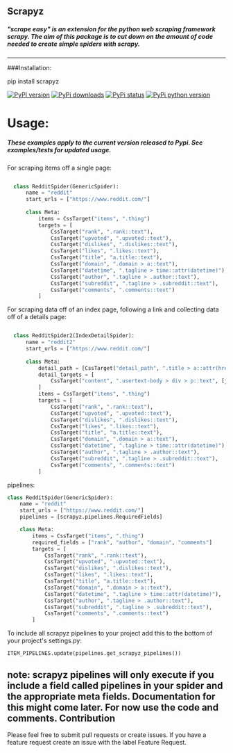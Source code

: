 
## Scrapyz
##### "scrape easy" is an extension for the python web scraping framework scrapy. The aim of this package is to cut down on the amount of code needed to create simple spiders with scrapy.
---
###Installation:

pip install scrapyz

[![PyPI version](https://img.shields.io/pypi/v/scrapyz.svg)](https://img.shields.io/pypi/v/scrapyz.svg)
[![PyPi downloads](https://img.shields.io/pypi/dm/scrapyz.svg)](https://img.shields.io/pypi/dm/scrapyz.svg)
[![PyPi status](https://img.shields.io/pypi/status/scrapyz.svg)](https://img.shields.io/pypi/status/scrapyz.svg)
[![PyPi python version](https://img.shields.io/pypi/pyversions/scrapyz.svg)](https://img.shields.io/pypi/pyversions/scrapyz.svg)
# Usage:
##### These examples apply to the current version released to Pypi. See examples/tests for updated usage.
For scraping items off a single page:
```python

  class RedditSpider(GenericSpider):
      name = "reddit"
      start_urls = ["https://www.reddit.com/"]
  
      class Meta:
          items = CssTarget("items", ".thing")
          targets = [
              CssTarget("rank", ".rank::text"),
              CssTarget("upvoted", ".upvoted::text"),
              CssTarget("dislikes", ".dislikes::text"),
              CssTarget("likes", ".likes::text"),
              CssTarget("title", "a.title::text"),
              CssTarget("domain", ".domain > a::text"),
              CssTarget("datetime", ".tagline > time::attr(datetime)"),
              CssTarget("author", ".tagline > .author::text"),
              CssTarget("subreddit", ".tagline > .subreddit::text"),
              CssTarget("comments", ".comments::text")
          ]
```

For scraping data off of an index page, following a link and collecting data off of a details page:  
```python

  class RedditSpider2(IndexDetailSpider):
      name = "reddit2"
      start_urls = ["https://www.reddit.com/"]
  
      class Meta:
          detail_path = [CssTarget("detail_path", ".title > a::attr(href)", [absolute_url])]
          detail_targets = [
              CssTarget("content", ".usertext-body > div > p::text", [join]),
          ]
          items = CssTarget("items", ".thing")
          targets = [
              CssTarget("rank", ".rank::text"),
              CssTarget("upvoted", ".upvoted::text"),
              CssTarget("dislikes", ".dislikes::text"),
              CssTarget("likes", ".likes::text"),
              CssTarget("title", "a.title::text"),
              CssTarget("domain", ".domain > a::text"),
              CssTarget("datetime", ".tagline > time::attr(datetime)"),
              CssTarget("author", ".tagline > .author::text"),
              CssTarget("subreddit", ".tagline > .subreddit::text"),
              CssTarget("comments", ".comments::text")
          ]
```

pipelines:
```python
class RedditSpider(GenericSpider):
    name = "reddit"
    start_urls = ["https://www.reddit.com/"]
    pipelines = [scrapyz.pipelines.RequiredFields]

    class Meta:
        items = CssTarget("items", ".thing")
        required_fields = ["rank", "author", "domain", "comments"]
        targets = [
            CssTarget("rank", ".rank::text"),
            CssTarget("upvoted", ".upvoted::text"),
            CssTarget("dislikes", ".dislikes::text"),
            CssTarget("likes", ".likes::text"),
            CssTarget("title", "a.title::text"),
            CssTarget("domain", ".domain > a::text"),
            CssTarget("datetime", ".tagline > time::attr(datetime)"),
            CssTarget("author", ".tagline > .author::text"),
            CssTarget("subreddit", ".tagline > .subreddit::text"),
            CssTarget("comments", ".comments::text")
        ]
```
To include all scrapyz pipelines to your project add this to the bottom of your project's settings.py:
```
ITEM_PIPELINES.update(pipelines.get_scrapyz_pipelines())
```
note: scrapyz pipelines will only execute if you include a field called pipelines in your spider and the appropriate meta fields. Documentation for this might come later. For now use the code and comments.
Contribution
-----------
Please feel free to submit pull requests or create issues. If you have a feature request create an issue with the label Feature Request.
